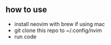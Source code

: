 ## how to use
- install neovim with brew if using mac
- git clone this repo to ~/.config/nvim
- run code
